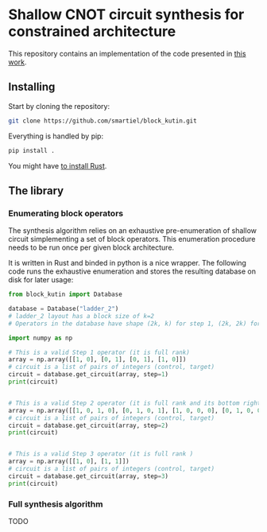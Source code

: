 # Shallow CNOT circuit synthesis for constrained architecture

This repository contains an implementation of the code presented in [this work](https://arxiv.org/abs/2303.07302).

## Installing

Start by cloning the repository:

```bash
git clone https://github.com/smartiel/block_kutin.git
```

Everything is handled by pip:

```bash
pip install .
```

You might have [to install Rust](https://www.rust-lang.org/tools/install).


## The library

### Enumerating block operators

The synthesis algorithm relies on an exhaustive pre-enumeration of shallow circuit simplementing a set of block operators.
This enumeration procedure needs to be run once per given block architecture.

It is written in Rust and binded in python is a nice wrapper.
The following code runs the exhaustive enumeration and stores the resulting database on disk for later usage:

```python
from block_kutin import Database

database = Database("ladder_2")
# ladder_2 layout has a block size of k=2
# Operators in the database have shape (2k, k) for step 1, (2k, 2k) for step 2, (k, k) for step 3

import numpy as np

# This is a valid Step 1 operator (it is full rank)
array = np.array([[1, 0], [0, 1], [0, 1], [1, 0]])
# circuit is a list of pairs of integers (control, target)
circuit = database.get_circuit(array, step=1)
print(circuit)


# This is a valid Step 2 operator (it is full rank and its bottom right block is 0)
array = np.array([[1, 0, 1, 0], [0, 1, 0, 1], [1, 0, 0, 0], [0, 1, 0, 0]])
# circuit is a list of pairs of integers (control, target)
circuit = database.get_circuit(array, step=2)
print(circuit)


# This is a valid Step 3 operator (it is full rank )
array = np.array([[1, 0], [1, 1]])
# circuit is a list of pairs of integers (control, target)
circuit = database.get_circuit(array, step=3)
print(circuit)

```

### Full synthesis algorithm

TODO
